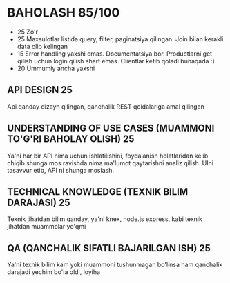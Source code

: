 # BAHOLASH 85/100

- 25 Zo'r
- 25 Maxsulotlar listida query, filter, paginatsiya qilingan. Join bilan kerakli data olib kelingan
- 15 Error handling yaxshi emas. Documentatsiya bor. Productlarni get qilish uchun login qilish shart emas. Clientlar ketib qoladi bunaqada :)
- 20 Ummumiy ancha yaxshi

## API DESIGN 25

Api qanday dizayn qilingan, qanchalik REST qoidalariga amal qilingan

## UNDERSTANDING OF USE CASES (MUAMMONI TO'G'RI BAHOLAY OLISH) 25

Ya'ni har bir API nima uchun ishlatilishini, foydalanish holatlaridan kelib chiqib
shunga mos ravishda nima ma'lumot qaytarishni analiz qilish. UIni tasavvur etib,
API ni shunga moslash.

## TECHNICAL KNOWLEDGE (TEXNIK BILIM DARAJASI) 25

Texnik jihatdan bilim qanday, ya'ni knex, node.js express, kabi texnik jihatdan muammolar yo'qmi

## QA (QANCHALIK SIFATLI BAJARILGAN ISH) 25

Ya'ni texnik bilim kam yoki muammoni tushunmagan bo'linsa ham qanchalik darajadi yechim bo'la oldi, loyiha
